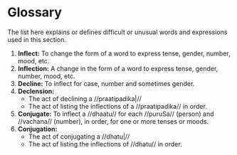 # Glossary

The list here explains or defines difficult or unusual words and expressions used in this section.

1. **Inflect:** To change the form of a word to express tense, gender, number, mood, etc.
2. **Inflection:** A change in the form of a word to express tense, gender, number, mood, etc.
3. **Decline:** To inflect for case, number and sometimes gender.
4. **Declension:** 
    - The act of declining a //praatipadika|//
    - The act of listing the inflections of a //praatipadika// in order.
5. **Conjugate:** To inflect a //dhaatu// for each //puruSa// (person) and //vachana// (number), in order, for one or more tenses or moods.
6. **Conjugation:** 
    - The act of conjugating a //dhatu|//
    - The act of listing the inflections of //dhatu// in order.